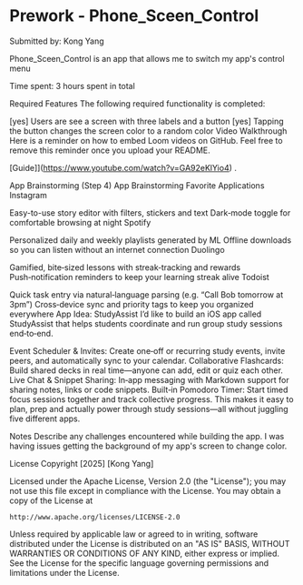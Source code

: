 # Prework - Phone_Sceen_Control
Submitted by: Kong Yang

Phone_Sceen_Control is an app that allows me to switch my app's control menu

Time spent: 3 hours spent in total

Required Features
The following required functionality is completed:

[yes] Users are see a screen with three labels and a button
[yes] Tapping the button changes the screen color to a random color
Video Walkthrough
Here is a reminder on how to embed Loom videos on GitHub. Feel free to remove this reminder once you upload your README.

[Guide]](https://www.youtube.com/watch?v=GA92eKlYio4) .

App Brainstorming (Step 4)
App Brainstorming
Favorite Applications
Instagram

Easy-to-use story editor with filters, stickers and text
Dark‑mode toggle for comfortable browsing at night
Spotify

Personalized daily and weekly playlists generated by ML
Offline downloads so you can listen without an internet connection
Duolingo

Gamified, bite‑sized lessons with streak‑tracking and rewards
Push‑notification reminders to keep your learning streak alive
Todoist

Quick task entry via natural‑language parsing (e.g. “Call Bob tomorrow at 3pm”)
Cross‑device sync and priority tags to keep you organized everywhere
App Idea: StudyAssist
I’d like to build an iOS app called StudyAssist that helps students coordinate and run group study sessions end‑to‑end.

Event Scheduler & Invites: Create one‑off or recurring study events, invite peers, and automatically sync to your calendar.
Collaborative Flashcards: Build shared decks in real time—anyone can add, edit or quiz each other.
Live Chat & Snippet Sharing: In‑app messaging with Markdown support for sharing notes, links or code snippets.
Built‑in Pomodoro Timer: Start timed focus sessions together and track collective progress.
This makes it easy to plan, prep and actually power through study sessions—all without juggling five different apps.

Notes
Describe any challenges encountered while building the app. I was having issues getting the background of my app's screen to change color.

License
Copyright [2025] [Kong Yang]

Licensed under the Apache License, Version 2.0 (the "License");
you may not use this file except in compliance with the License.
You may obtain a copy of the License at

    http://www.apache.org/licenses/LICENSE-2.0

Unless required by applicable law or agreed to in writing, software
distributed under the License is distributed on an "AS IS" BASIS,
WITHOUT WARRANTIES OR CONDITIONS OF ANY KIND, either express or implied.
See the License for the specific language governing permissions and
limitations under the License.
